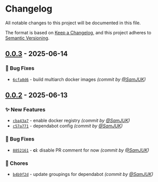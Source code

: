 # Changelog
All notable changes to this project will be documented in this file.

The format is based on [Keep a Changelog](https://keepachangelog.com/en/1.0.0/),
and this project adheres to [Semantic Versioning](https://semver.org/spec/v2.0.0.html).


## [0.0.3] - 2025-06-14
### :bug: Bug Fixes
- [`6cfa0d6`](https://github.com/SamJUK/google-index-checker/commit/6cfa0d67aeb8d4e36d5fe3cc2f9de05549b21445) - build multiarch docker images *(commit by [@SamJUK](https://github.com/SamJUK))*


## [0.0.2] - 2025-06-13
### :sparkles: New Features
- [`cba43a7`](https://github.com/SamJUK/google-index-checker/commit/cba43a7155a7c00ed8d41a00a8d1b16f712db2d0) - enable docker registry *(commit by [@SamJUK](https://github.com/SamJUK))*
- [`c57a771`](https://github.com/SamJUK/google-index-checker/commit/c57a77106539bfb253efe0afeab65b9dccc88e06) - dependabot config *(commit by [@SamJUK](https://github.com/SamJUK))*

### :bug: Bug Fixes
- [`8852161`](https://github.com/SamJUK/google-index-checker/commit/8852161dd21c92284b74b7badefd3c670f11aa54) - **ci**: disable PR comment for now *(commit by [@SamJUK](https://github.com/SamJUK))*

### :wrench: Chores
- [`b4b9f2d`](https://github.com/SamJUK/google-index-checker/commit/b4b9f2da70ca8a6a7aa1e20b97d6e18be2318972) - update groupings for dependabot *(commit by [@SamJUK](https://github.com/SamJUK))*

[0.0.2]: https://github.com/SamJUK/google-index-checker/compare/0.0.1...0.0.2
[0.0.3]: https://github.com/SamJUK/google-index-checker/compare/0.0.2...0.0.3
